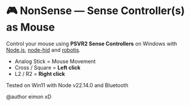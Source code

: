 # 🎮 NonSense — Sense Controller(s) as Mouse

Control your mouse using **PSVR2 Sense Controllers** on Windows with [Node.js](https://nodejs.org/en), [node-hid](https://github.com/node-hid/node-hid) and [robotjs](https://github.com/octalmage/robotjs).

- Analog Stick = Mouse Movement
- Cross / Square = **Left click**
- L2 / R2 = **Right click**

Tested on Win11 with Node v22.14.0 and Bluetooth 

@author eimon xD
